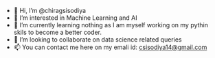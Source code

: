 - 👋 Hi, I’m @chiragsisodiya
- 👀 I’m interested in Machine Learning and AI
- 🌱 I’m currently learning nothing as I am myself working on my pythin skils to become a better coder.
- 💞️ I’m looking to collaborate on data science related queries
- 📫 You can contact me here on my emali id: csisodiya14@gmail.com

<!---
chiragsisodiya/chiragsisodiya is a ✨ special ✨ repository because its `README.md` (this file) appears on your GitHub profile.
You can click the Preview link to take a look at your changes.
--->

